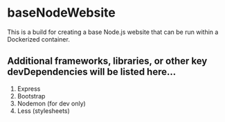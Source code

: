 # baseNodeWebsite

This is a build for creating a base Node.js website that can be
run within a Dockerized container.

## Additional frameworks, libraries, or other key devDependencies will be listed here...

1. Express
2. Bootstrap
3. Nodemon (for dev only)
4. Less (stylesheets)
